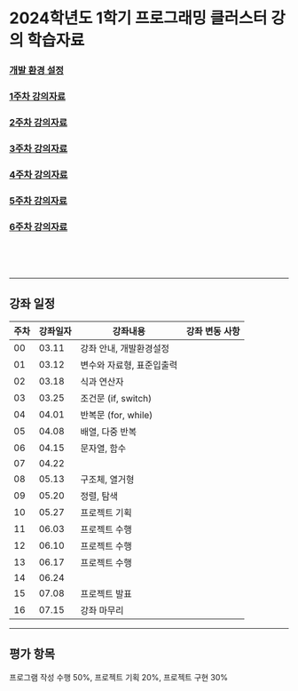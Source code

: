 # 2024학년도 1학기 프로그래밍 클러스터 강의 학습자료

### [개발 환경 설정](https://github.com/Noobgods/202401PthCluster/blob/main/00Installation/_Contents.md)  
### [1주차 강의자료](https://github.com/Noobgods/202401PthCluster/blob/main/01Basic/_Contents.md) 
### [2주차 강의자료](https://github.com/Noobgods/202401PthCluster/blob/main/02Operator/_Contents.md)
### [3주차 강의자료](https://github.com/Noobgods/202401PthCluster/blob/main/03Conditionals/_Contents.md)
### [4주차 강의자료](https://github.com/Noobgods/202401PthCluster/blob/main/04Loop/_Contents.md)
### [5주차 강의자료](https://github.com/Noobgods/202401PthCluster/blob/main/05Array/_Contents.md)
### [6주차 강의자료](https://github.com/Noobgods/202401PthCluster/blob/main/06Function/_Contents.md)
<br/><br/><br/>

- - - 
## 강좌 일정
|주차|강좌일자|강좌내용|강좌 변동 사항|
|----|--------|--------|---------|
|00  |03.11   |강좌 안내, 개발환경설정                  |
|01  |03.12   |변수와 자료형, 표준입출력                |
|02  |03.18   |식과 연산자                              |
|03  |03.25   |조건문 (if, switch)                      |
|04  |04.01   |반복문 (for, while)                      |
|05  |04.08   |배열, 다중 반복                          |
|06  |04.15   |문자열, 함수                             |
|07  |04.22   |                                         |
|08  |05.13   |구조체, 열거형                           |
|09  |05.20   |정렬, 탐색                               |
|10  |05.27   |프로젝트 기획                            |
|11  |06.03   |프로젝트 수행                            |
|12  |06.10   |프로젝트 수행                            |
|13  |06.17   |프로젝트 수행                            |
|14  |06.24   |                                         |
|15  |07.08   |프로젝트 발표                            |
|16  |07.15   |강좌 마무리                              |

- - - 
## 평가 항목
프로그램 작성 수행 50%, 
프로젝트 기획 20%, 
프로젝트 구현 30%   